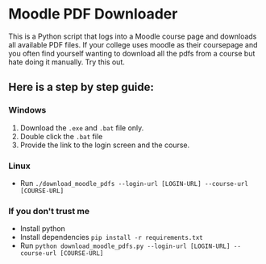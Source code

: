 # Moodle PDF Downloader

This is a Python script that logs into a Moodle course page and downloads all available PDF files. If your college uses moodle as their coursepage and you often find yourself wanting to download all the pdfs from a course but hate doing it manually. Try this out. 

## Here is a step by step guide:

### Windows
1. Download the `.exe` and `.bat` file only.
2. Double click the `.bat` file
3. Provide the link to the login screen and the course.
### Linux 
- Run `./download_moodle_pdfs --login-url [LOGIN-URL] --course-url [COURSE-URL]`

### If you don't trust me
- Install python
- Install dependencies `pip install -r requirements.txt`
- Run `python download_moodle_pdfs.py --login-url [LOGIN-URL] --course-url [COURSE-URL]`
